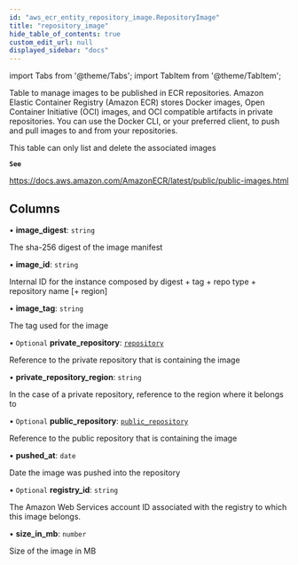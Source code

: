 ```yaml
---
id: "aws_ecr_entity_repository_image.RepositoryImage"
title: "repository_image"
hide_table_of_contents: true
custom_edit_url: null
displayed_sidebar: "docs"
---
```


import Tabs from '@theme/Tabs';
import TabItem from '@theme/TabItem';

Table to manage images to be published in ECR repositories. Amazon Elastic Container Registry (Amazon ECR) stores Docker images, Open Container Initiative (OCI) images,
and OCI compatible artifacts in private repositories. You can use the Docker CLI, or your preferred client, to push and pull images to and from your repositories.

This table can only list and delete the associated images

**`See`**

https://docs.aws.amazon.com/AmazonECR/latest/public/public-images.html

## Columns

• **image\_digest**: `string`

The sha-256 digest of the image manifest

• **image\_id**: `string`

Internal ID for the instance
composed by digest + tag + repo type + repository name [+ region]

• **image\_tag**: `string`

The tag used for the image

• `Optional` **private\_repository**: [`repository`](aws_ecr_entity_repository.Repository.md)

Reference to the private repository that is containing the image

• **private\_repository\_region**: `string`

In the case of a private repository, reference to the region where it belongs to

• `Optional` **public\_repository**: [`public_repository`](aws_ecr_entity_public_repository.PublicRepository.md)

Reference to the public repository that is containing the image

• **pushed\_at**: `date`

Date the image was pushed into the repository

• `Optional` **registry\_id**: `string`

The Amazon Web Services account ID associated with the registry to which this image belongs.

• **size\_in\_mb**: `number`

Size of the image in MB

